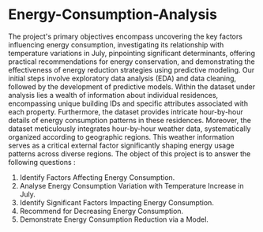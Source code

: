 # Energy-Consumption-Analysis

The project's primary objectives encompass uncovering the key factors
influencing energy consumption, investigating its relationship with
temperature variations in July, pinpointing significant determinants,
offering practical recommendations for energy conservation, and
demonstrating the effectiveness of energy reduction strategies using
predictive modeling.
Our initial steps involve exploratory data analysis (EDA) and data
cleaning, followed by the development of predictive models. Within the
dataset under analysis lies a wealth of information about individual
residences, encompassing unique building IDs and specific attributes
associated with each property. Furthermore, the dataset provides
intricate hour-by-hour details of energy consumption patterns in these
residences.
Moreover, the dataset meticulously integrates hour-by-hour weather
data, systematically organized according to geographic regions. This
weather information serves as a critical external factor significantly
shaping energy usage patterns across diverse regions.
The object of this project is to answer the following questions :
1. Identify Factors Affecting Energy Consumption.
2. Analyse Energy Consumption Variation with Temperature Increase
in July.
3. Identify Significant Factors Impacting Energy Consumption.
4. Recommend for Decreasing Energy Consumption.
5. Demonstrate Energy Consumption Reduction via a Model.

